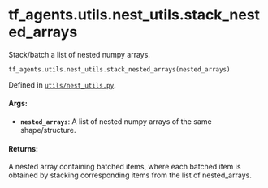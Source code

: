 <div itemscope itemtype="http://developers.google.com/ReferenceObject">
<meta itemprop="name" content="tf_agents.utils.nest_utils.stack_nested_arrays" />
<meta itemprop="path" content="Stable" />
</div>

# tf_agents.utils.nest_utils.stack_nested_arrays

Stack/batch a list of nested numpy arrays.

``` python
tf_agents.utils.nest_utils.stack_nested_arrays(nested_arrays)
```



Defined in [`utils/nest_utils.py`](https://github.com/tensorflow/agents/tree/master/tf_agents/utils/nest_utils.py).

<!-- Placeholder for "Used in" -->

#### Args:

* <b>`nested_arrays`</b>: A list of nested numpy arrays of the same shape/structure.


#### Returns:

A nested array containing batched items, where each batched item is obtained
  by stacking corresponding items from the list of nested_arrays.